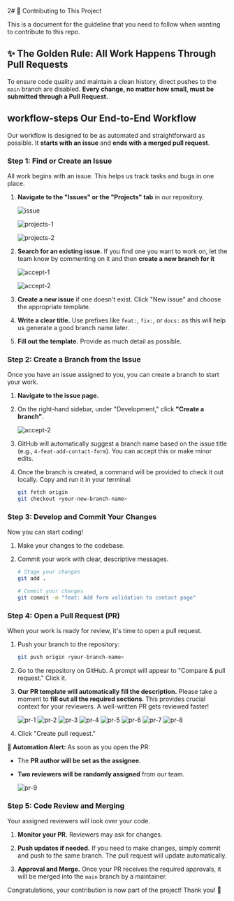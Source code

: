 2# 🚀 Contributing to This Project

This is a document for the guideline that you need to follow when wanting to contribute to this repo.

## ✨ The Golden Rule: All Work Happens Through Pull Requests

To ensure code quality and maintain a clean history, direct pushes to the `main` branch are disabled. **Every change, no matter how small, must be submitted through a Pull Request.**

## workflow-steps Our End-to-End Workflow

Our workflow is designed to be as automated and straightforward as possible. It **starts with an issue** and **ends with a merged pull request**.

### Step 1: Find or Create an Issue

All work begins with an issue. This helps us track tasks and bugs in one place.

1. **Navigate to the "Issues" or the "Projects" tab** in our repository.

    ![issue](./docs/assets/1-issue.png)

    ![projects-1](./docs/assets/2-projects-1.png)

    ![projects-2](./docs/assets/3-projects-2.png)

2. **Search for an existing issue.** If you find one you want to work on, let the team know by commenting on it and then **create a new branch for it**

    ![accept-1](./docs/assets/4-issue-accept-1.png)

    ![accept-2](./docs/assets/5-issue-accept-2.png)

3. **Create a new issue** if one doesn't exist. Click "New issue" and choose the appropriate template.

4. **Write a clear title.** Use prefixes like `feat:`, `fix:`, or `docs:` as this will help us generate a good branch name later.

5. **Fill out the template.** Provide as much detail as possible.

### Step 2: Create a Branch from the Issue

Once you have an issue assigned to you, you can create a branch to start your work.

1. **Navigate to the issue page.**

2. On the right-hand sidebar, under "Development," click **"Create a branch"**.

    ![accept-2](./docs/assets/5-issue-accept-2.png)

3. GitHub will automatically suggest a branch name based on the issue title (e.g., `4-feat-add-contact-form`). You can accept this or make minor edits.

4. Once the branch is created, a command will be provided to check it out locally. Copy and run it in your terminal:

    ```sh
    git fetch origin
    git checkout <your-new-branch-name>
    ```

### Step 3: Develop and Commit Your Changes

Now you can start coding!

1. Make your changes to the codebase.

2. Commit your work with clear, descriptive messages.

    ```sh
    # Stage your changes
    git add .

    # Commit your changes
    git commit -m "feat: Add form validation to contact page"
    ```

### Step 4: Open a Pull Request (PR)

When your work is ready for review, it's time to open a pull request.

1. Push your branch to the repository:

    ```sh
    git push origin <your-branch-name>
    ```

2. Go to the repository on GitHub. A prompt will appear to "Compare & pull request." Click it.

3. **Our PR template will automatically fill the description.** Please take a moment to **fill out all the required sections**. This provides crucial context for your reviewers. A well-written PR gets reviewed faster!

    ![pr-1](./docs/assets/6-pr-1.png)
    ![pr-2](./docs/assets/7-pr-2.png)
    ![pr-3](./docs/assets/8-pr-3.png)
    ![pr-4](./docs/assets/9-pr-4.png)
    ![pr-5](./docs/assets/10-pr-5.png)
    ![pr-6](./docs/assets/11-pr-6.png)
    ![pr-7](./docs/assets/12-pr-7.png)
    ![pr-8](./docs/assets/13-pr-8.png)

4. Click "Create pull request."

**🤖 Automation Alert:** As soon as you open the PR:

-   The **PR author will be set as the assignee**.

-   **Two reviewers will be randomly assigned** from our team.

    ![pr-9](./docs/assets/14-pr-9.png)

### Step 5: Code Review and Merging

Your assigned reviewers will look over your code.

1. **Monitor your PR.** Reviewers may ask for changes.

2. **Push updates if needed.** If you need to make changes, simply commit and push to the same branch. The pull request will update automatically.

3. **Approval and Merge.** Once your PR receives the required approvals, it will be merged into the `main` branch by a maintainer.

Congratulations, your contribution is now part of the project! Thank you! 🎉
